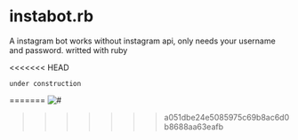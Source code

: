 # instabot.rb
A instagram bot works without instagram api, only needs your username and password. writted with ruby

<<<<<<< HEAD
```
under construction
```
=======
![#](https://img.shields.io/badge/status-under%20construction-ff69b4.svg)
>>>>>>> a051dbe24e5085975c69b8ac6d0b8688aa63eafb
